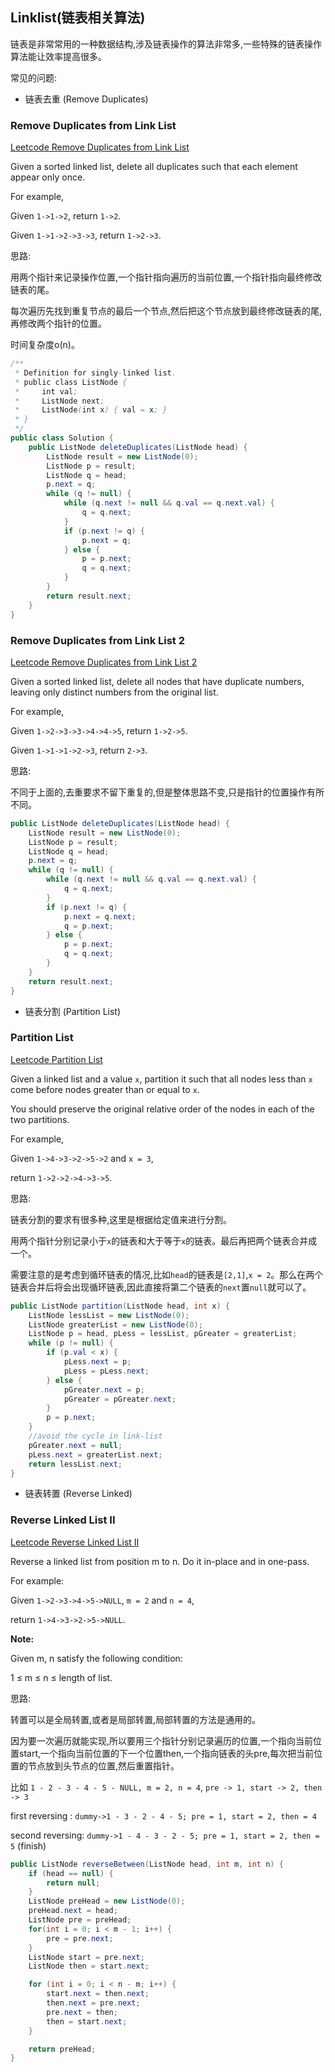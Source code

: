 ## Linklist(链表相关算法)

链表是非常常用的一种数据结构,涉及链表操作的算法非常多,一些特殊的链表操作算法能让效率提高很多。

常见的问题:

* 链表去重 (Remove Duplicates)

### Remove Duplicates from Link List

[Leetcode Remove Duplicates from Link List](https://leetcode.com/problems/remove-duplicates-from-sorted-list/)

Given a sorted linked list, delete all duplicates such that each element appear only once.

For example,

Given `1->1->2`, return `1->2`.

Given `1->1->2->3->3`, return `1->2->3`.

思路:

用两个指针来记录操作位置,一个指针指向遍历的当前位置,一个指针指向最终修改链表的尾。

每次遍历先找到重复节点的最后一个节点,然后把这个节点放到最终修改链表的尾,再修改两个指针的位置。

时间复杂度o(n)。

```java
/**
 * Definition for singly-linked list.
 * public class ListNode {
 *     int val;
 *     ListNode next;
 *     ListNode(int x) { val = x; }
 * }
 */
public class Solution {
    public ListNode deleteDuplicates(ListNode head) {
        ListNode result = new ListNode(0);
        ListNode p = result;
        ListNode q = head;
        p.next = q;
        while (q != null) {
            while (q.next != null && q.val == q.next.val) {
                q = q.next;
            }
            if (p.next != q) {
                p.next = q;
            } else {
                p = p.next;
                q = q.next;
            }
        }
        return result.next;
    }
}
```

### Remove Duplicates from Link List 2

[Leetcode Remove Duplicates from Link List 2](https://leetcode.com/problems/remove-duplicates-from-sorted-list-ii/)

Given a sorted linked list, delete all nodes that have duplicate numbers, leaving only distinct numbers from the original list.

For example,

Given `1->2->3->3->4->4->5`, return `1->2->5`.

Given `1->1->1->2->3`, return `2->3`.

思路:

不同于上面的,去重要求不留下重复的,但是整体思路不变,只是指针的位置操作有所不同。

```java
public ListNode deleteDuplicates(ListNode head) {
    ListNode result = new ListNode(0);
    ListNode p = result;
    ListNode q = head;
    p.next = q;
    while (q != null) {
        while (q.next != null && q.val == q.next.val) {
            q = q.next;
        }
        if (p.next != q) {
            p.next = q.next;
            q = p.next;
        } else {
            p = p.next;
            q = q.next;
        }
    }
    return result.next;
}
```

* 链表分割 (Partition List)

### Partition List

[Leetcode Partition List](https://leetcode.com/problems/partition-list/)

Given a linked list and a value `x`, partition it such that all nodes less than `x` come before nodes greater than or equal to `x`.

You should preserve the original relative order of the nodes in each of the two partitions.

For example,

Given `1->4->3->2->5->2` and `x = 3`,

return `1->2->2->4->3->5`.

思路:

链表分割的要求有很多种,这里是根据给定值来进行分割。

用两个指针分别记录小于`x`的链表和大于等于`x`的链表。最后再把两个链表合并成一个。

需要注意的是考虑到循环链表的情况,比如`head`的链表是`[2,1]`,`x = 2`。那么在两个链表合并后将会出现循环链表,因此直接将第二个链表的`next`置`null`就可以了。

```java
public ListNode partition(ListNode head, int x) {
    ListNode lessList = new ListNode(0);
    ListNode greaterList = new ListNode(0);
    ListNode p = head, pLess = lessList, pGreater = greaterList;
    while (p != null) {
        if (p.val < x) {
            pLess.next = p;
            pLess = pLess.next;
        } else {
            pGreater.next = p;
            pGreater = pGreater.next;
        }
        p = p.next;
    }
    //avoid the cycle in link-list
    pGreater.next = null;
    pLess.next = greaterList.next;
    return lessList.next;
}
```

* 链表转置 (Reverse Linked)

### Reverse Linked List II

[Leetcode Reverse Linked List II](https://leetcode.com/problems/reverse-linked-list-ii/)

Reverse a linked list from position m to n. Do it in-place and in one-pass.

For example:

Given `1->2->3->4->5->NULL`, `m = 2` and `n = 4`,

return `1->4->3->2->5->NULL`.

**Note:**

Given m, n satisfy the following condition:

1 ≤ m ≤ n ≤ length of list.

思路:

转置可以是全局转置,或者是局部转置,局部转置的方法是通用的。

因为要一次遍历就能实现,所以要用三个指针分别记录遍历的位置,一个指向当前位置start,一个指向当前位置的下一个位置then,一个指向链表的头pre,每次把当前位置的节点放到头节点的位置,然后重置指针。

比如 `1 - 2 - 3 - 4 - 5 - NULL, m = 2, n = 4`, `pre -> 1, start -> 2, then -> 3`

first reversing : `dummy->1 - 3 - 2 - 4 - 5; pre = 1, start = 2, then = 4`

second reversing: `dummy->1 - 4 - 3 - 2 - 5; pre = 1, start = 2, then = 5` (finish)

```java
public ListNode reverseBetween(ListNode head, int m, int n) {
    if (head == null) {
        return null;
    }
    ListNode preHead = new ListNode(0);
    preHead.next = head;
    ListNode pre = preHead;
    for(int i = 0; i < m - 1; i++) {
        pre = pre.next;
    }
    ListNode start = pre.next;
    ListNode then = start.next;

    for (int i = 0; i < n - m; i++) {
        start.next = then.next;
        then.next = pre.next;
        pre.next = then;
        then = start.next;
    }

    return preHead;
}
```